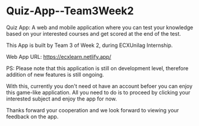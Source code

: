 # Quiz-App--Team3Week2

Quiz App:
A web and mobile application where you can test your knowledge based on your interested courses and get scored at the end of the test.

This App is built by Team 3 of Week 2, during ECXUnilag Internship.

Web App URL: https://ecxlearn.netlify.app/

PS: Please note that this application is still on development level, therefore addition of new features is still ongoing.

With this, currently you don't need ot have an account befoer you can enjoy this game-like application. All you need to do is to proceed by clicking your interested subject and enjoy the app for now.

Thanks forward your cooperation and we look forward to viewing your feedback on the app.
